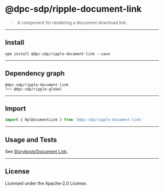 # @dpc-sdp/ripple-document-link

> A component for rendering a document download link.

--------------------------------------------------------------------------------

## Install

```shell
npm install @dpc-sdp/ripple-document-link --save
```

--------------------------------------------------------------------------------

## Dependency graph

```shell
@dpc-sdp/ripple-document-link
└── @dpc-sdp/ripple-global
```

--------------------------------------------------------------------------------

## Import

```js
import { RplDocumentLink } from '@dpc-sdp/ripple-document-link'
```

--------------------------------------------------------------------------------

## Usage and Tests

See [Storybook/Document Link](https://ripple.sdp.vic.gov.au/?selectedKind=Molecules/DocumentLink&selectedStory=Document%20Link).

--------------------------------------------------------------------------------

## License

Licensed under the Apache-2.0 License.
